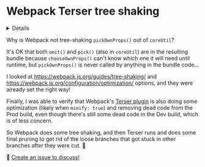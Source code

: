 # Webpack Terser tree shaking

<details>

```yaml
summary: 'Tree shaking with Webpack and the Terser plugin'
updated: '2020/06/17'
```
</details>

Why is Webpack not tree-shaking `pickOwnProps()` out of `coreUtil`?

It's OK that both `omit()` and `pick()` (also in `coreUtil`) are in the resulting bundle because `chooseOwnProps()` can't know which one it will need until runtime, but `pickOwnProps()` is never called by anything in the bundle code...

I looked at https://webpack.js.org/guides/tree-shaking/ and https://webpack.js.org/configuration/optimization/ options, and they were already set the right way!

Finally, I was able to verify that Webpack's [Terser plugin](https://webpack.js.org/plugins/terser-webpack-plugin/) is also doing some optimization (likely when `minify: true`) and removing dead code from the Prod build, even though there's still some dead code in the Dev build, which is of less concern.

So Webpack does some tree shaking, and then Terser runs and does some final pruning to get rid of the loose branches that got stuck in other branches after they were cut. 🙂

💬 [Create an issue to discuss!](https://github.com/stefcameron/website/issues/new?title=webpack-terser-tree-shaking&template=blog-post-discussion.md&labels=discussion)
